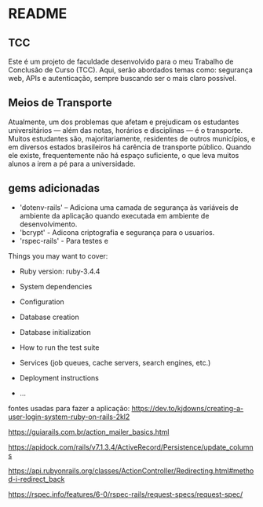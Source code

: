 # README

## TCC
Este é um projeto de faculdade desenvolvido para o meu Trabalho de Conclusão de Curso (TCC). Aqui, serão abordados temas como: segurança web, APIs e autenticação, sempre buscando ser o mais claro possível.

## Meios de Transporte
Atualmente, um dos problemas que afetam e prejudicam os estudantes universitários — além das notas, horários e disciplinas — é o transporte. Muitos estudantes são, majoritariamente, residentes de outros municípios, e em diversos estados brasileiros há carência de transporte público. Quando ele existe, frequentemente não há espaço suficiente, o que leva muitos alunos a irem a pé para a universidade.



## gems adicionadas
* 'dotenv-rails' – Adiciona uma camada de segurança às variáveis de ambiente da aplicação quando executada em ambiente de desenvolvimento.
* 'bcrypt' - Adicona criptografia e segurança para o usuarios.
* 'rspec-rails' - Para testes e

Things you may want to cover:



* Ruby version: ruby-3.4.4

* System dependencies

* Configuration

* Database creation

* Database initialization

* How to run the test suite

* Services (job queues, cache servers, search engines, etc.)

* Deployment instructions

* ...


fontes usadas para fazer a aplicação:
https://dev.to/kjdowns/creating-a-user-login-system-ruby-on-rails-2kl2

https://guiarails.com.br/action_mailer_basics.html

https://apidock.com/rails/v7.1.3.4/ActiveRecord/Persistence/update_columns

https://api.rubyonrails.org/classes/ActionController/Redirecting.html#method-i-redirect_back

https://rspec.info/features/6-0/rspec-rails/request-specs/request-spec/
